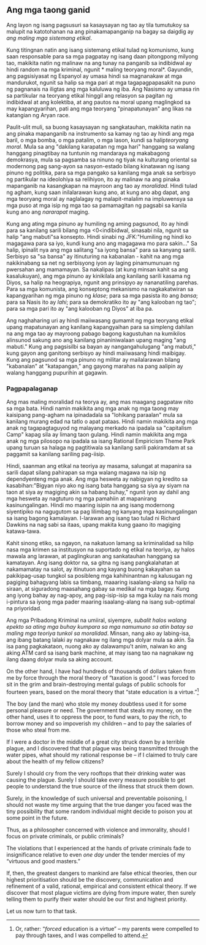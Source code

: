 ## Ang mga taong ganid

Ang layon ng isang pagsusuri sa kasaysayan ng tao ay tila tumutukoy sa malupit na katotohanan na ang pinakamapanganip na bagay sa daigdig ay *ang maling mga sistemang etikal*.

Kung titingnan natin ang isang sistemang etikal tulad ng komunismo, kung saan responsable para sa mga pagpatay ng isang daan pitongpong milyong tao, makikita natin ng malinaw na ang tunay na panganib sa indibidwal ay hindi random na mga kriminal, ngunit * maling teoryang moral*. Gayundin, ang pagsisiyasat ng Espanyol ay umasa hindi sa magnanakaw at mga mandurukot, ngunit sa halip sa mga pari at mga tagapagpapasakit na puno ng pagnanais na iligtas ang mga kaluluwa ng iba. Ang Nasismo ay umasa rin sa partikular na teoryang etikal hinggil ang relasyon sa pagitan ng indibidwal at ang kolektiba, at ang pautos na moral upang maglingkod sa may kapangyarihan, pati ang mga teoryang "pinapatunayan" ang likas na katangian ng Aryan race.

Paulit-ulit muli, sa buong kasaysayan ng sangkatauhan, makikita natin na ang pinaka mapanganib na instrumento sa kamay ng tao ay hindi ang mga baril, o mga bomba, o mga patalim, o mga lason, kundi sa halip*teoryang moral*. Mula sa ang "dakilang karapatan ng mga hari" hanggang sa walang hanggang pinagtibay na tuntunin ng mandaraya ng makabagong demokrasya, mula sa pagsamba sa ninuno ng tiyak na kulturang oriental sa modernong pag sang-ayon sa nasyon-estado bilang kinatawan ng isang pinuno ng politika, para sa mga pangako sa kanilang mga anak sa serbisyo ng partikular na ideolohiya sa relihiyon, ito ay malinaw na ang pinaka mapanganib na kasangkapan na mayroon ang tao ay *moralidad*. Hindi tulad ng agham, kung saan inilalarawan kung ano, at kung ano abg dapat, ang mga teoryang moral ay naglalagay ng malapit-malalim na impluwensya sa mga puso at mga isip ng mga tao sa pamamagitan ng pagsabi sa kanila kung ano ang *nararapat* maging.

Kung ang ating mga pinuno ay humiling ng aming pagsunod, ito ay hindi para sa kanilang sarili bilang mga <0<indibidwal</em>, sinasabi nila, ngunit sa halip "ang mabuti"sa konsepto. Hindi sinabi ng JFK:"Humiling ng hindi ko magagawa para sa iyo, kundi kung ano ang magagawa mo para sakin..." Sa halip, ipinalit nya ang mga salitang "sa iyong bansa" para sa kanyang sarili. Serbisyo sa "sa bansa" ay itinuturing na kabanalan - kahit na ang mga nakikinabang sa net ng serbisyong iyon ay laging pinamumunuan ng pwersahan ang mamamayan. Sa nakalipas (at kung minsan kahit sa ang kasalukuyan), ang mga pinuno ay kinikilala ang kanilang sarili kasama ng Diyos, sa halip na heograpiya, ngunit ang prinsipyo ay nananatiling parehas. Para sa mga komunista, ang konseptong mekanismo na nagkakatwiran sa kapangyarihan ng mga pinuno ng *klase*; para sa mga pasista ito ang *bansa*; para sa Nasis ito ay *lahi*; para sa demokratiko ito ay "ang kalooban ng tao"; para sa mga pari ito ay "ang kalooban ng Diyos" at iba pa.

Ang naghaharing uri ay hindi maiiwasang gumamit ng mga teoryang etikal upang mapatunayan ang kanilang kapangyaihan para sa simpleng dahilan na ang mga tao ay mayroong pabago bagong kagustuhan na kumikilos alinsunod sakung ano ang kanilang pinaniniwalaan upang maging "ang mabuti." Kung ang pagsisilbi sa bayan ay nangangahulugang "ang mabuti," kung gayon ang ganitong serbisyo ay hindi maiiwasang hindi maibigay. Kung ang pagsunod sa mga pinuno ng militar ay mailalarawan bilang "kabanalan" at "katapangan," ang gayong marahas na pang aalipin ay walang hanggang pupurihin at gagawin.

### Pagpapalaganap

Ang mas maling moralidad na teorya ay, ang mas maagang pagpataw nito sa mga bata. Hindi namin makikita ang mga anak ng mga taong may kaisipang pang-agham na ipinadadala sa "lohikang paraalan" mula sa kanilang murang edad na tatlo o apat pataas. Hindi namin makikita ang mga anak ng tagapagtaguyod ng malayang merkado na ipadala sa "capitalism Camp" kapag sila ay limang taon gulang. Hindi namin makikita ang mga anak ng mga pilosopo na ipadala sa isang Rational Empiricism Theme Park upang turuan sa halaga ng pagtitiwala sa kanilang sarili pakiramdam at sa paggamit sa kanilang sariling pag-iisip.

Hindi, saanman ang etikal na teoriya ay masama, salungat at mapanira sa sarili dapat silang pahirapan sa mga walang magawa na isip ng dependyenteng mga anak. Ang mga hesweta ay nabigyan ng kredito sa kasabihan:"Bigyan niyo ako ng isang bata hanggang sa siya ay siyam na taon at siya ay magiging akin sa habang buhay," ngunit iyon ay dahil ang mga hesweta ay nagtuturo ng mga pamahiin at mapanirang kasinungalingan. Hindi mo maaring isipin na ang isang modernong siyentipiko na nagugutom sa pag lilimbag ng kanyang mga kasinungalingan sa isang bagong kamalayan. I-larawan ang isang tao tulad ni Richard Dawkins na nag sabi sa itaas, upang makita kung gaano ito magiging katawa-tawa.

Kahit sinong etiko, sa ngayon, na nakatuon lamang sa kriminalidad sa hilip nasa mga krimen sa institusyon na suportado ng etikal na teoriya, ay halos mawala ang larawan, at paglingkuran ang sankatauhan hanggang sa kamatayan. Ang isang doktor na, sa gitna ng isang pangkalahatan at nakamamatay na salot, ay itinutuon ang kayang buong kakayahan sa pakikipag-usap tungkol sa posibleng mga kahihinantnan ng kalusugan ng pagiging bahagyang labis sa timbang, maaaring isaalang-alang sa halip na siraan, at siguradong maasahang gabay sa medikal na mga bagay. Kung ang iyong bahay ay nag-apoy, ang pag-isip-isip sa mga kulay na nais mong i-pintura sa iyong mga pader maaring isaalang-alang na isang sub-optimal na priyoridad.

Ang mga Pribadong Kriminal na umiiral, siyempre, *subalit halos walang epekto sa ating mga buhay kumpara sa mga namumuno sa atin batay sa maling mga teoriya tunkol sa moralidad*. Minsan, nang ako ay labing-isa, ang ibang batang lalaki ay nagnakaw ng ilang mga dolyar mula sa akin. Sa isa pang pagkakataon, nuong ako ay dalawampu't anim, naiwan ko ang aking ATM card sa isang bank machine, at may isang tao na nagnakaw ng ilang daang dolyar mula sa aking account.

On the other hand, I have had hundreds of thousands of dollars taken from me by force through the moral theory of “taxation is good.” I was forced to sit in the grim and brain-destroying mental gulags of public schools for fourteen years, based on the moral theory that “state education is a virtue.”[^12]

The boy (and the man) who stole my money doubtless used it for some personal pleasure or need. The government that steals my money, on the other hand, uses it to oppress the poor, to fund wars, to pay the rich, to borrow money and so impoverish my children – and to pay the salaries of those who steal from me.

If I were a doctor in the middle of a great city struck down by a terrible plague, and I discovered that that plague was being transmitted through the water pipes, what should my rational response be – if I claimed to truly care about the health of my fellow citizens?

Surely I should cry from the very rooftops that their drinking water was causing the plague. Surely I should take every measure possible to get people to understand the true source of the illness that struck them down.

Surely, in the knowledge of such universal and preventable poisoning, I should not waste my time arguing that the true danger you faced was the tiny possibility that some random individual might decide to poison you at some point in the future.

Thus, as a philosopher concerned with violence and immorality, should I focus on private criminals, or public criminals?

The violations that I experienced at the hands of private criminals fade to insignificance relative to even *one day* under the tender mercies of my “virtuous and good masters.”

If, then, the greatest dangers to mankind are false ethical theories, then our highest prioritisation should be the discovery, communication and refinement of a valid, rational, empirical and consistent ethical theory. If we discover that most plague victims are dying from impure water, then surely telling them to purify their water should be our first and highest priority.

Let us now turn to that task.

[^12]: Or, rather: “*forced* education is a virtue” – my parents were compelled to pay through taxes, and I was compelled to attend.
